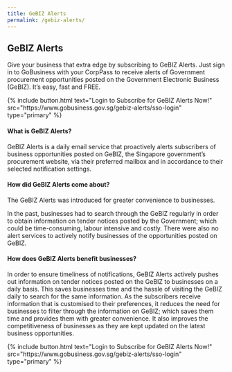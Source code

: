 ```yaml
---
title: GeBIZ Alerts
permalink: /gebiz-alerts/
---
```


## GeBIZ Alerts

Give your business that extra edge by subscribing to GeBIZ Alerts. Just sign in to GoBusiness with your CorpPass to receive alerts of Government procurement opportunities posted on the Government Electronic Business (GeBIZ). It’s easy, fast and FREE.

<p>
{% include button.html text="Login to Subscribe for GeBIZ Alerts Now!" src="https://www.gobusiness.gov.sg/gebiz-alerts/sso-login" type="primary" %}
</p>

#### What is GeBIZ Alerts?

GeBIZ Alerts is a daily email service that proactively alerts subscribers of business opportunities posted on GeBIZ, the Singapore government’s procurement website, via their preferred mailbox and in accordance to their selected notification settings.

#### How did GeBIZ Alerts come about?

The GeBIZ Alerts was introduced for greater convenience to businesses.

In the past, businesses had to search through the GeBIZ regularly in order to obtain information on tender notices posted by the Government; which could be time-consuming, labour intensive and costly. There were also no alert services to actively notify businesses of the opportunities posted on GeBIZ.

#### How does GeBIZ Alerts benefit businesses?

In order to ensure timeliness of notifications, GeBIZ Alerts actively pushes out information on tender notices posted on the GeBIZ to businesses on a daily basis. This saves businesses time and the hassle of visiting the GeBIZ daily to search for the same information. As the subscribers receive information that is customised to their preferences, it reduces the need for businesses to filter through the information on GeBIZ; which saves them time and provides them with greater convenience. It also improves the competitiveness of businesses as they are kept updated on the latest business opportunities.

<p>
{% include button.html text="Login to Subscribe for GeBIZ Alerts Now!" src="https://www.gobusiness.gov.sg/gebiz-alerts/sso-login" type="primary" %}
</p>

